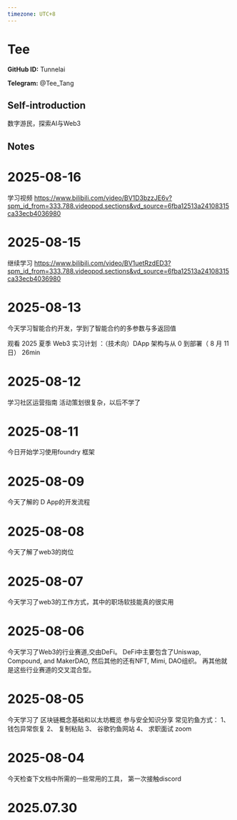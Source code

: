 ```yaml
---
timezone: UTC+8
---
```


# Tee

**GitHub ID:** Tunnelai

**Telegram:** @Tee_Tang

## Self-introduction

数字游民，探索AI与Web3

## Notes

<!-- Content_START -->
# 2025-08-16

学习视频 
https://www.bilibili.com/video/BV1D3bzzJE6v?spm_id_from=333.788.videopod.sections&vd_source=6fba12513a24108315ca33ecb4036980

# 2025-08-15

继续学习
https://www.bilibili.com/video/BV1uetRzdED3?spm_id_from=333.788.videopod.sections&vd_source=6fba12513a24108315ca33ecb4036980

# 2025-08-13

今天学习智能合约开发，学到了智能合约的多参数与多返回值

观看 2025 夏季 Web3 实习计划 ：（技术向）DApp 架构与从 0 到部署（ 8 月 11 日）
26min

# 2025-08-12

学习社区运营指南
活动策划很复杂，以后不学了

# 2025-08-11

今日开始学习使用foundry 框架

# 2025-08-09

今天了解的 D App的开发流程

# 2025-08-08

今天了解了web3的岗位

# 2025-08-07

今天学习了web3的工作方式，其中的职场软技能真的很实用

# 2025-08-06

今天学习了Web3的行业赛道,交由DeFi。 DeFi中主要包含了Uniswap, Compound, and MakerDAO, 然后其他的还有NFT, Mimi, DAO组织。 再其他就是这些行业赛道的交叉混合型。

# 2025-08-05

今天学习了 区块链概念基础和以太坊概览
参与安全知识分享
常见钓鱼方式：
1、钱包异常恢复 2、 复制粘贴 3、 谷歌钓鱼网站 4、 求职面试 zoom

# 2025-08-04

今天检查下文档中所需的一些常用的工具， 第一次接触discord

# 2025.07.30


<!-- Content_END -->
